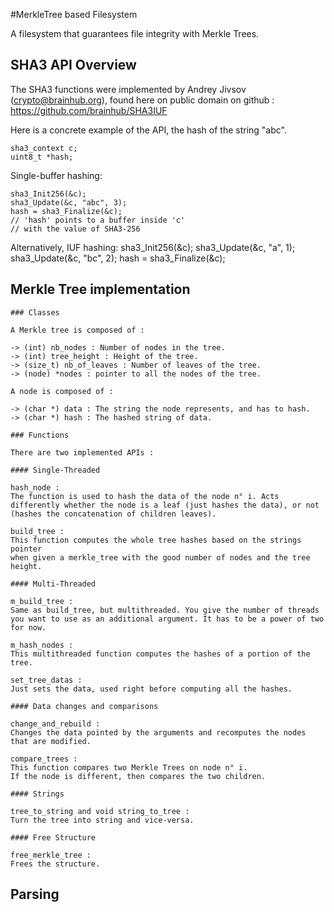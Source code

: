 #MerkleTree based Filesystem

A filesystem that guarantees file integrity with Merkle Trees.

## SHA3 API Overview

The SHA3 functions were implemented by Andrey Jivsov (crypto@brainhub.org), found here on public domain on github : https://github.com/brainhub/SHA3IUF

Here is a concrete example of the API, the hash of the string "abc".

    sha3_context c;
    uint8_t *hash;

Single-buffer hashing:

    sha3_Init256(&c);
    sha3_Update(&c, "abc", 3);
    hash = sha3_Finalize(&c);
    // 'hash' points to a buffer inside 'c'
    // with the value of SHA3-256

Alternatively, IUF hashing:
    sha3_Init256(&c);
    sha3_Update(&c, "a", 1);
    sha3_Update(&c, "bc", 2);
    hash = sha3_Finalize(&c);

## Merkle Tree implementation

    ### Classes

    A Merkle tree is composed of :

    -> (int) nb_nodes : Number of nodes in the tree.
    -> (int) tree_height : Height of the tree.
    -> (size_t) nb_of_leaves : Number of leaves of the tree.
    -> (node) *nodes : pointer to all the nodes of the tree.

    A node is composed of :

    -> (char *) data : The string the node represents, and has to hash.
    -> (char *) hash : The hashed string of data.

    ### Functions

    There are two implemented APIs :

    #### Single-Threaded

    hash_node :
    The function is used to hash the data of the node n° i. Acts differently whether the node is a leaf (just hashes the data), or not (hashes the concatenation of children leaves).

    build_tree :
    This function computes the whole tree hashes based on the strings pointer
    when given a merkle_tree with the good number of nodes and the tree height.

    #### Multi-Threaded

    m_build_tree :
    Same as build_tree, but multithreaded. You give the number of threads you want to use as an additional argument. It has to be a power of two for now.

    m_hash_nodes :
    This multithreaded function computes the hashes of a portion of the tree.

    set_tree_datas :
    Just sets the data, used right before computing all the hashes.

    #### Data changes and comparisons

    change_and_rebuild :
    Changes the data pointed by the arguments and recomputes the nodes that are modified.

    compare_trees :
    This function compares two Merkle Trees on node n° i.
    If the node is different, then compares the two children.

    #### Strings

    tree_to_string and void string_to_tree :
    Turn the tree into string and vice-versa.

    #### Free Structure

    free_merkle_tree :
    Frees the structure.

## Parsing
